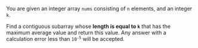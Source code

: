 You are given an integer array `nums` consisting of `n` elements, and an integer `k`.

Find a contiguous subarray whose **length is equal to `k`** that has the maximum average value and return this value. Any answer with a calculation error less than <code>10<sup>-5</sup></code> will be accepted.